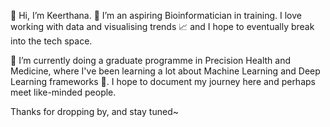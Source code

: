 👋 Hi, I’m Keerthana.
🧬 I’m an aspiring Bioinformatician in training.
I love working with data and visualising trends 📈 and I hope to eventually break into the tech space.

📖 I’m currently doing a graduate programme in Precision Health and Medicine, where I've been learning a lot about Machine Learning and Deep Learning frameworks 🧠.
I hope to document my journey here and perhaps meet like-minded people.

Thanks for dropping by, and stay tuned~

<!---
Chaoticatwithaneviltooth/Chaoticatwithaneviltooth is a ✨ special ✨ repository because its `README.md` (this file) appears on your GitHub profile.
You can click the Preview link to take a look at your changes.
--->
